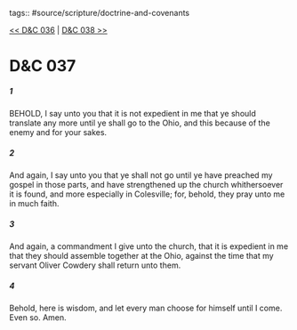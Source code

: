 tags:: #source/scripture/doctrine-and-covenants

[<< D&C 036](source/scripture/doctrine-and-covenants/D&C_036.md) | [D&C 038 >>](source/scripture/doctrine-and-covenants/D&C_038.md)

# D&C 037

##### 1

BEHOLD, I say unto you that it is not expedient in me that ye should translate any more until ye shall go to the Ohio, and this because of the enemy and for your sakes.

##### 2

And again, I say unto you that ye shall not go until ye have preached my gospel in those parts, and have strengthened up the church whithersoever it is found, and more especially in Colesville; for, behold, they pray unto me in much faith.

##### 3

And again, a commandment I give unto the church, that it is expedient in me that they should assemble together at the Ohio, against the time that my servant Oliver Cowdery shall return unto them.

##### 4

Behold, here is wisdom, and let every man choose for himself until I come. Even so. Amen.
